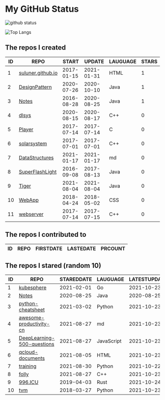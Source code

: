 # My GitHub Status

<img src="https://github-readme-stats-1.yihong0618.vercel.app/api?username=ThaddeusJiang&show_icons=true&&&hide_title=true&count_private=true" alt="github status" />

![Top Langs](https://github-readme-stats-1.yihong0618.vercel.app/api/top-langs/?username=ThaddeusJiang&layout=compact)

<!--START_SECTION:my_github-->
## The repos I created
| ID |                               REPO                                |   START    |   UPDATE   | LAUGUAGE | STARS |
|----|-------------------------------------------------------------------|------------|------------|----------|-------|
|  1 | [suluner.github.io](https://github.com/suluner/suluner.github.io) | 2017-01-15 | 2021-01-31 | HTML     |     1 |
|  2 | [DesignPattern](https://github.com/suluner/DesignPattern)         | 2020-07-26 | 2020-10-10 | Java     |     1 |
|  3 | [Notes](https://github.com/suluner/Notes)                         | 2016-08-28 | 2020-08-25 | Java     |     1 |
|  4 | [dlsys](https://github.com/suluner/dlsys)                         | 2020-08-15 | 2020-08-17 | C++      |     0 |
|  5 | [Player](https://github.com/suluner/Player)                       | 2017-07-14 | 2017-07-14 | C        |     0 |
|  6 | [solarsystem](https://github.com/suluner/solarsystem)             | 2017-07-01 | 2017-07-01 | C++      |     0 |
|  7 | [DataStructures](https://github.com/suluner/DataStructures)       | 2021-01-17 | 2021-01-17 | md       |     0 |
|  8 | [SuperFlashLight](https://github.com/suluner/SuperFlashLight)     | 2016-09-08 | 2017-08-13 | Java     |     0 |
|  9 | [Tiger](https://github.com/suluner/Tiger)                         | 2021-08-04 | 2021-08-04 | Java     |     0 |
| 10 | [WebApp](https://github.com/suluner/WebApp)                       | 2018-04-24 | 2018-05-02 | CSS      |     0 |
| 11 | [webserver](https://github.com/suluner/webserver)                 | 2017-07-14 | 2017-07-15 | C++      |     0 |

## The repos I contributed to
| ID | REPO | FIRSTDATE | LASTEDATE | PRCOUNT |
|----|------|-----------|-----------|---------|

## The repos I stared (random 10)
| ID |                                         REPO                                         | STAREDDATE |  LAUGUAGE  | LATESTUPDATE |
|----|--------------------------------------------------------------------------------------|------------|------------|--------------|
|  1 | [kubesphere](https://github.com/kubesphere/kubesphere)                               | 2021-02-01 | Go         | 2021-10-23   |
|  2 | [Notes](https://github.com/suluner/Notes)                                            | 2020-08-25 | Java       | 2020-08-25   |
|  3 | [python-cheatsheet](https://github.com/gto76/python-cheatsheet)                      | 2021-03-02 | Python     | 2021-10-23   |
|  4 | [awesome-productivity-cn](https://github.com/eastlakeside/awesome-productivity-cn)   | 2021-08-27 | md         | 2021-10-23   |
|  5 | [DeepLearning-500-questions](https://github.com/scutan90/DeepLearning-500-questions) | 2021-08-27 | JavaScript | 2021-10-23   |
|  6 | [qcloud-documents](https://github.com/tencentyun/qcloud-documents)                   | 2021-08-05 | HTML       | 2021-10-23   |
|  7 | [training](https://github.com/mlcommons/training)                                    | 2021-08-30 | Python     | 2021-10-22   |
|  8 | [folly](https://github.com/facebook/folly)                                           | 2021-08-27 | C++        | 2021-10-23   |
|  9 | [996.ICU](https://github.com/996icu/996.ICU)                                         | 2019-04-03 | Rust       | 2021-10-24   |
| 10 | [tvm](https://github.com/apache/tvm)                                                 | 2018-03-27 | Python     | 2021-10-23   |

<!--END_SECTION:my_github-->